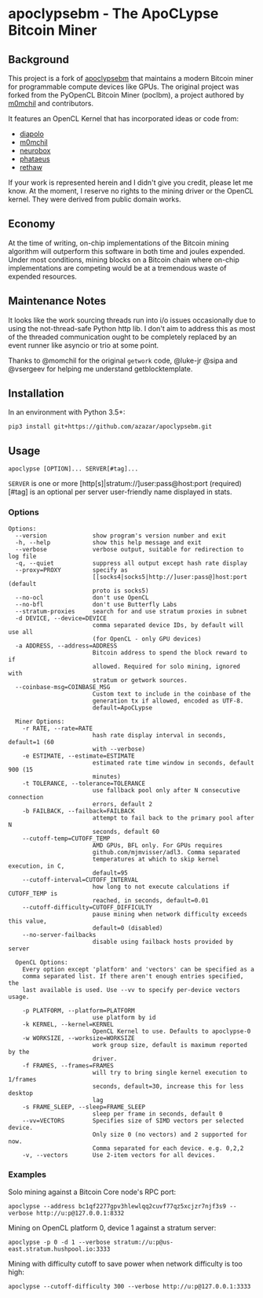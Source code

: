 # apoclypsebm - The ApoCLypse Bitcoin Miner
## Background
This project is a fork of [apoclypsebm](https://github.com/JustinTArthur/apoclypsebm)
that maintains a modern Bitcoin miner for programmable compute devices like
GPUs. The original project was forked from the PyOpenCL Bitcoin Miner (poclbm),
a project authored by [m0mchil](https://github.com/m0mchil) and contributors.

It features an OpenCL Kernel that has incorporated ideas or code from:
* [diapolo](https://github.com/diapolo)
* [m0mchil](https://github.com/m0mchil)
* [neurobox](https://bitcointalk.org/index.php?action=profile;u=106397)
* [phataeus](https://sourceforge.net/u/phateus/)
* [rethaw](https://bitcointalk.org/index.php?action=profile;u=18618)

If your work is represented herein and I didn't give you credit, please let me
know. At the moment, I reserve no rights to the mining driver or the OpenCL
kernel. They were derived from public domain works.

## Economy
At the time of writing, on-chip implementations of the Bitcoin mining algorithm
will outperform this software in both time and joules expended. Under most
conditions, mining blocks on a Bitcoin chain where on-chip implementations are
competing would be at a tremendous waste of expended resources.

## Maintenance Notes
It looks like the work sourcing threads run into i/o issues occasionally due to
using the not-thread-safe Python http lib. I don't aim to address this as most
of the threaded communication ought to be completely replaced by an event runner
like asyncio or trio at some point.

Thanks to @momchil for the original `getwork` code, @luke-jr @sipa and @vsergeev
for helping me understand getblocktemplate. 

## Installation
In an environment with Python 3.5+:

    pip3 install git+https://github.com/azazar/apoclypsebm.git

## Usage
    apoclypse [OPTION]... SERVER[#tag]...

`SERVER` is one or more [http[s]|stratum://]user:pass@host:port (required)  
[#tag] is an optional per server user-friendly name displayed in stats.

### Options
```
Options:
  --version             show program's version number and exit
  -h, --help            show this help message and exit
  --verbose             verbose output, suitable for redirection to log file
  -q, --quiet           suppress all output except hash rate display
  --proxy=PROXY         specify as
                        [[socks4|socks5|http://]user:pass@]host:port (default
                        proto is socks5)
  --no-ocl              don't use OpenCL
  --no-bfl              don't use Butterfly Labs
  --stratum-proxies     search for and use stratum proxies in subnet
  -d DEVICE, --device=DEVICE
                        comma separated device IDs, by default will use all
                        (for OpenCL - only GPU devices)
  -a ADDRESS, --address=ADDRESS
                        Bitcoin address to spend the block reward to if
                        allowed. Required for solo mining, ignored with
                        stratum or getwork sources.
  --coinbase-msg=COINBASE_MSG
                        Custom text to include in the coinbase of the
                        generation tx if allowed, encoded as UTF-8.
                        default=ApoCLypse

  Miner Options:
    -r RATE, --rate=RATE
                        hash rate display interval in seconds, default=1 (60
                        with --verbose)
    -e ESTIMATE, --estimate=ESTIMATE
                        estimated rate time window in seconds, default 900 (15
                        minutes)
    -t TOLERANCE, --tolerance=TOLERANCE
                        use fallback pool only after N consecutive connection
                        errors, default 2
    -b FAILBACK, --failback=FAILBACK
                        attempt to fail back to the primary pool after N
                        seconds, default 60
    --cutoff-temp=CUTOFF_TEMP
                        AMD GPUs, BFL only. For GPUs requires
                        github.com/mjmvisser/adl3. Comma separated
                        temperatures at which to skip kernel execution, in C,
                        default=95
    --cutoff-interval=CUTOFF_INTERVAL
                        how long to not execute calculations if CUTOFF_TEMP is
                        reached, in seconds, default=0.01
    --cutoff-difficulty=CUTOFF_DIFFICULTY
                        pause mining when network difficulty exceeds this value,
                        default=0 (disabled)
    --no-server-failbacks
                        disable using failback hosts provided by server

  OpenCL Options:
    Every option except 'platform' and 'vectors' can be specified as a
    comma separated list. If there aren't enough entries specified, the
    last available is used. Use --vv to specify per-device vectors usage.

    -p PLATFORM, --platform=PLATFORM
                        use platform by id
    -k KERNEL, --kernel=KERNEL
                        OpenCL Kernel to use. Defaults to apoclypse-0
    -w WORKSIZE, --worksize=WORKSIZE
                        work group size, default is maximum reported by the
                        driver.
    -f FRAMES, --frames=FRAMES
                        will try to bring single kernel execution to 1/frames
                        seconds, default=30, increase this for less desktop
                        lag
    -s FRAME_SLEEP, --sleep=FRAME_SLEEP
                        sleep per frame in seconds, default 0
    --vv=VECTORS        Specifies size of SIMD vectors per selected device.
                        Only size 0 (no vectors) and 2 supported for now.
                        Comma separated for each device. e.g. 0,2,2
    -v, --vectors       Use 2-item vectors for all devices.
```

### Examples
Solo mining against a Bitcoin Core node's RPC port:

    apoclypse --address bc1qf2277gpv3hlewlqq2cuvf77qz5xcjzr7njf3s9 --verbose http://u:p@127.0.0.1:8332

Mining on OpenCL platform 0, device 1 against a stratum server:

    apoclypse -p 0 -d 1 --verbose stratum://u:p@us-east.stratum.hushpool.io:3333

Mining with difficulty cutoff to save power when network difficulty is too high:

    apoclypse --cutoff-difficulty 300 --verbose http://u:p@127.0.0.1:3333
